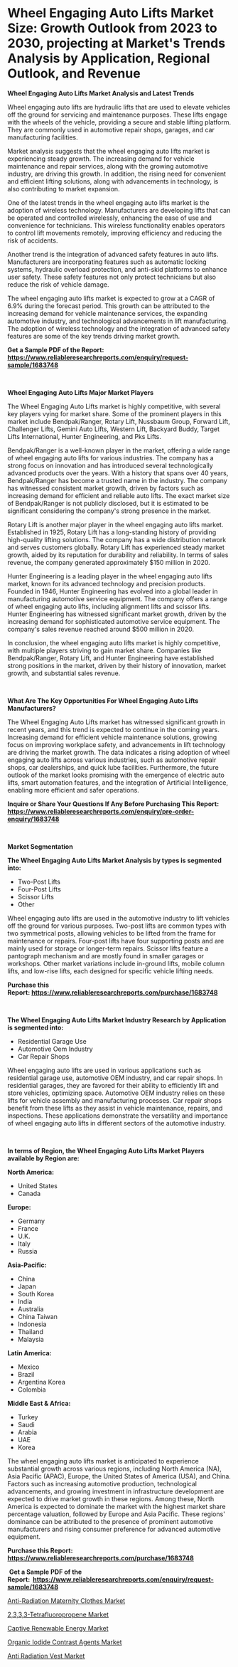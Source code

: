 <p><h1>Wheel Engaging Auto Lifts Market Size: Growth Outlook from 2023 to 2030, projecting at Market's Trends Analysis by Application, Regional Outlook, and Revenue</h1></p><p><strong>Wheel Engaging Auto Lifts Market Analysis and Latest Trends</strong></p>
<p><p>Wheel engaging auto lifts are hydraulic lifts that are used to elevate vehicles off the ground for servicing and maintenance purposes. These lifts engage with the wheels of the vehicle, providing a secure and stable lifting platform. They are commonly used in automotive repair shops, garages, and car manufacturing facilities.</p><p>Market analysis suggests that the wheel engaging auto lifts market is experiencing steady growth. The increasing demand for vehicle maintenance and repair services, along with the growing automotive industry, are driving this growth. In addition, the rising need for convenient and efficient lifting solutions, along with advancements in technology, is also contributing to market expansion.</p><p>One of the latest trends in the wheel engaging auto lifts market is the adoption of wireless technology. Manufacturers are developing lifts that can be operated and controlled wirelessly, enhancing the ease of use and convenience for technicians. This wireless functionality enables operators to control lift movements remotely, improving efficiency and reducing the risk of accidents.</p><p>Another trend is the integration of advanced safety features in auto lifts. Manufacturers are incorporating features such as automatic locking systems, hydraulic overload protection, and anti-skid platforms to enhance user safety. These safety features not only protect technicians but also reduce the risk of vehicle damage.</p><p>The wheel engaging auto lifts market is expected to grow at a CAGR of 6.9% during the forecast period. This growth can be attributed to the increasing demand for vehicle maintenance services, the expanding automotive industry, and technological advancements in lift manufacturing. The adoption of wireless technology and the integration of advanced safety features are some of the key trends driving market growth.</p></p>
<p><strong>Get a Sample PDF of the Report:&nbsp; <a href="https://www.reliableresearchreports.com/enquiry/request-sample/1683748">https://www.reliableresearchreports.com/enquiry/request-sample/1683748</a></strong></p>
<p>&nbsp;</p>
<p><strong>Wheel Engaging Auto Lifts Major Market Players</strong></p>
<p><p>The Wheel Engaging Auto Lifts market is highly competitive, with several key players vying for market share. Some of the prominent players in this market include Bendpak/Ranger, Rotary Lift, Nussbaum Group, Forward Lift, Challenger Lifts, Gemini Auto Lifts, Western Lift, Backyard Buddy, Target Lifts International, Hunter Engineering, and Pks Lifts.</p><p>Bendpak/Ranger is a well-known player in the market, offering a wide range of wheel engaging auto lifts for various industries. The company has a strong focus on innovation and has introduced several technologically advanced products over the years. With a history that spans over 40 years, Bendpak/Ranger has become a trusted name in the industry. The company has witnessed consistent market growth, driven by factors such as increasing demand for efficient and reliable auto lifts. The exact market size of Bendpak/Ranger is not publicly disclosed, but it is estimated to be significant considering the company's strong presence in the market.</p><p>Rotary Lift is another major player in the wheel engaging auto lifts market. Established in 1925, Rotary Lift has a long-standing history of providing high-quality lifting solutions. The company has a wide distribution network and serves customers globally. Rotary Lift has experienced steady market growth, aided by its reputation for durability and reliability. In terms of sales revenue, the company generated approximately $150 million in 2020.</p><p>Hunter Engineering is a leading player in the wheel engaging auto lifts market, known for its advanced technology and precision products. Founded in 1946, Hunter Engineering has evolved into a global leader in manufacturing automotive service equipment. The company offers a range of wheel engaging auto lifts, including alignment lifts and scissor lifts. Hunter Engineering has witnessed significant market growth, driven by the increasing demand for sophisticated automotive service equipment. The company's sales revenue reached around $500 million in 2020.</p><p>In conclusion, the wheel engaging auto lifts market is highly competitive, with multiple players striving to gain market share. Companies like Bendpak/Ranger, Rotary Lift, and Hunter Engineering have established strong positions in the market, driven by their history of innovation, market growth, and substantial sales revenue.</p></p>
<p>&nbsp;</p>
<p><strong>What Are The Key Opportunities For Wheel Engaging Auto Lifts Manufacturers?</strong></p>
<p><p>The Wheel Engaging Auto Lifts market has witnessed significant growth in recent years, and this trend is expected to continue in the coming years. Increasing demand for efficient vehicle maintenance solutions, growing focus on improving workplace safety, and advancements in lift technology are driving the market growth. The data indicates a rising adoption of wheel engaging auto lifts across various industries, such as automotive repair shops, car dealerships, and quick lube facilities. Furthermore, the future outlook of the market looks promising with the emergence of electric auto lifts, smart automation features, and the integration of Artificial Intelligence, enabling more efficient and safer operations.</p></p>
<p><strong>Inquire or Share Your Questions If Any Before Purchasing This Report: <a href="https://www.reliableresearchreports.com/enquiry/pre-order-enquiry/1683748">https://www.reliableresearchreports.com/enquiry/pre-order-enquiry/1683748</a></strong></p>
<p>&nbsp;</p>
<p><strong>Market Segmentation</strong></p>
<p><strong>The Wheel Engaging Auto Lifts Market Analysis by types is segmented into:</strong></p>
<p><ul><li>Two-Post Lifts</li><li>Four-Post Lifts</li><li>Scissor Lifts</li><li>Other</li></ul></p>
<p><p>Wheel engaging auto lifts are used in the automotive industry to lift vehicles off the ground for various purposes. Two-post lifts are common types with two symmetrical posts, allowing vehicles to be lifted from the frame for maintenance or repairs. Four-post lifts have four supporting posts and are mainly used for storage or longer-term repairs. Scissor lifts feature a pantograph mechanism and are mostly found in smaller garages or workshops. Other market variations include in-ground lifts, mobile column lifts, and low-rise lifts, each designed for specific vehicle lifting needs.</p></p>
<p><strong>Purchase this Report:&nbsp;<a href="https://www.reliableresearchreports.com/purchase/1683748">https://www.reliableresearchreports.com/purchase/1683748</a></strong></p>
<p>&nbsp;</p>
<p><strong>The Wheel Engaging Auto Lifts Market Industry Research by Application is segmented into:</strong></p>
<p><ul><li>Residential Garage Use</li><li>Automotive Oem Industry</li><li>Car Repair Shops</li></ul></p>
<p><p>Wheel engaging auto lifts are used in various applications such as residential garage use, automotive OEM industry, and car repair shops. In residential garages, they are favored for their ability to efficiently lift and store vehicles, optimizing space. Automotive OEM industry relies on these lifts for vehicle assembly and manufacturing processes. Car repair shops benefit from these lifts as they assist in vehicle maintenance, repairs, and inspections. These applications demonstrate the versatility and importance of wheel engaging auto lifts in different sectors of the automotive industry.</p></p>
<p>&nbsp;</p>
<p><strong>In terms of Region, the Wheel Engaging Auto Lifts Market Players available by Region are:</strong></p>
<p>
    <p> <strong> North America: </strong>
        <ul>
            <li>United States</li>
            <li>Canada</li>
        </ul>
        </p> 
    <p> <strong> Europe: </strong>
        <ul>
            <li>Germany</li>
            <li>France</li>
            <li>U.K.</li>
            <li>Italy</li>
            <li>Russia</li>
        </ul>
        </p> 
    <p> <strong> Asia-Pacific: </strong>
        <ul>
            <li>China</li>
            <li>Japan</li>
            <li>South Korea</li>
            <li>India</li>
            <li>Australia</li>
            <li>China Taiwan</li>
            <li>Indonesia</li>
            <li>Thailand</li>
            <li>Malaysia</li>
        </ul>
        </p> 
    <p> <strong> Latin America: </strong>
        <ul>
            <li>Mexico</li>
            <li>Brazil</li>
            <li>Argentina Korea</li>
            <li>Colombia</li>
        </ul>
        </p> 
    <p> <strong> Middle East & Africa: </strong>
        <ul>
            <li>Turkey</li>
            <li>Saudi</li>
            <li>Arabia</li>
            <li>UAE</li>
            <li>Korea</li>
        </ul>
    </p>
    </p>
<p><p>The wheel engaging auto lifts market is anticipated to experience substantial growth across various regions, including North America (NA), Asia Pacific (APAC), Europe, the United States of America (USA), and China. Factors such as increasing automotive production, technological advancements, and growing investment in infrastructure development are expected to drive market growth in these regions. Among these, North America is expected to dominate the market with the highest market share percentage valuation, followed by Europe and Asia Pacific. These regions' dominance can be attributed to the presence of prominent automotive manufacturers and rising consumer preference for advanced automotive equipment.</p></p>
<p><strong>Purchase this Report: <a href="https://www.reliableresearchreports.com/purchase/1683748">https://www.reliableresearchreports.com/purchase/1683748</a></strong></p>
<p>&nbsp;<strong>Get a Sample PDF of the Report:&nbsp;&nbsp;<a href="https://www.reliableresearchreports.com/enquiry/request-sample/1683748">https://www.reliableresearchreports.com/enquiry/request-sample/1683748</a></strong></p>
<p><strong></strong></p>
<p><p><a href="https://github.com/rahu1502/Market-Research-Report-List-1/blob/main/anti-radiation-maternity-clothes-market.md">Anti-Radiation Maternity Clothes Market</a></p><p><a href="https://medium.com/@cierrahayes645/2-3-3-3-tetrafluoropropene-market-comprehensive-assessment-by-type-application-and-geography-ea0442993b05">2,3,3,3-Tetrafluoropropene Market</a></p><p><a href="https://medium.com/@boydsmitham726/captive-renewable-energy-market-furnishes-information-on-market-share-market-trends-and-market-5f3af76eeec9">Captive Renewable Energy Market</a></p><p><a href="https://www.linkedin.com/pulse/organic-iodide-contrast-agents-market-challenges-opportunities-ern3c/">Organic Iodide Contrast Agents Market</a></p><p><a href="https://github.com/rahu1501/Market-Research-Report-List-1/blob/main/anti-radiation-vest-market.md">Anti Radiation Vest Market</a></p></p>